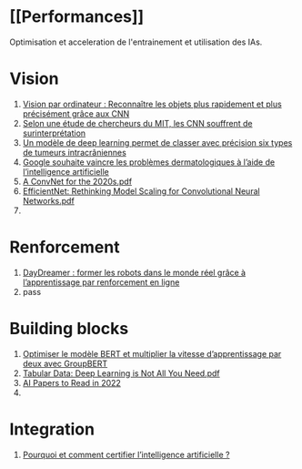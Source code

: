 # [[Performances]]
Optimisation et acceleration de l'entrainement et utilisation des IAs. 

# Vision
1. [Vision par ordinateur : Reconnaître les objets plus rapidement et plus précisément grâce aux CNN](https://www.actuia.com/wp-content/uploads/2022/07/Institut-Riken-Vision-par-ordinateur-Reconnaitre-les-objets-grace-aux-CNN-1-696x348.png "Institut-Riken-Vision-par-ordinateur-Reconnaitre-les-objets-grace-aux-CNN")
2. [Selon une étude de chercheurs du MIT, les CNN souffrent de surinterprétation](https://www.actuia.com/actualite/selon-une-etude-de-chercheurs-du-mit-les-cnn-souffrent-de-surinterpretation/)
3. [Un modèle de deep learning permet de classer avec précision six types de tumeurs intracrâniennes](https://www.actuia.com/actualite/un-modele-de-deep-learning-permet-de-classer-avec-precision-six-types-de-tumeurs-intracraniennes/)
4. [Google souhaite vaincre les problèmes dermatologiques à l’aide de l’intelligence artificielle](https://www.actuia.com/actualite/google-souhaite-vaincre-les-problemes-dermatologiques-a-laide-de-lintelligence-artificielle/)
5. [A ConvNet for the 2020s.pdf](https://arxiv.org/pdf/2201.03545.pdf)
6. [EfficientNet: Rethinking Model Scaling for Convolutional Neural Networks.pdf](https://arxiv.org/pdf/1905.11946.pdf)
7. 
# Renforcement
1. [DayDreamer : former les robots dans le monde réel grâce à l’apprentissage par renforcement en ligne](https://www.actuia.com/actualite/daydreamer-former-les-robots-dans-le-monde-reel-grace-a-lapprentissage-par-renforcement-en-ligne/)
2. pass

# Building blocks
1. [Optimiser le modèle BERT et multiplier la vitesse d’apprentissage par deux avec GroupBERT](https://www.actuia.com/contribution/ivan-chelombiev/optimiser-le-modele-bert-et-multiplier-la-vitesse-dapprentissage-par-deux-avec-groupbert/)
2. [Tabular Data: Deep Learning is Not All You Need.pdf](https://arxiv.org/pdf/2106.03253.pdf)
3. [AI Papers to Read in 2022](https://towardsdatascience.com/ai-papers-to-read-in-2022-c6edd4302247)
4. 

# Integration
1. [Pourquoi et comment certifier l’intelligence artificielle ?](https://www.actuia.com/contribution/guillaume-avrin/pourquoi-et-comment-certifier-lintelligence-artificielle/)